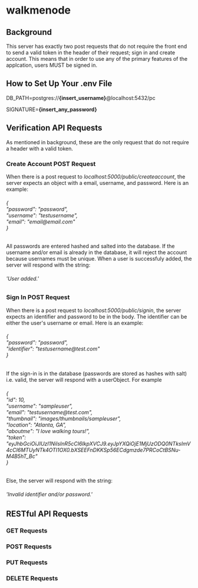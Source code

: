 # walkmenode
<h2>Background</h2>
    <p>This server has exactly two post requests that do not require the front end to send a valid token in the header of their request; sign in and create account.  This means that in order to use any of the primary features of the applcation, users MUST be signed in.</p>
<h2>How to Set Up Your .env File</h2>
    <p>DB_PATH=postgres://<strong>{insert_username}</strong>@localhost:5432/pc</p>
    <p>SIGNATURE=<strong>{insert_any_password}</strong></p>
<h2>Verification API Requests</h2>
    <p>As mentioned in background, these are the only request that do not require a header with a valid token.</p>
        <h3>Create Account POST Request</h3>
            <p>When there is a post request to <em>localhost:5000/public/createaccount</em>, the server expects an object with a email, username, and password.  Here is an example:</p>
            <h6>
                {<br>
                    "password": "password",<br>
                    "username": "testusername",<br>
                    "email": "email@email.com"<br>
                }
            </h6>
            <p>All passwords are entered hashed and salted into the database.  If the username and/or email is already in the database, it will reject the account because usernames must be unique.  When a user is successfuly added, the server will respond with the string:</p>
            <h6>'User added.'</h6>
        <h3>Sign In POST Request</h3>
            <p>When there is a post request to <em>localhost:5000/public/signin</em>, the server expects an identifier and password to be in the body.  The identifier can be either the user's username or email.  Here is an example:</p>
            <h6>
                {<br>
                    "password": "password",<br>
                    "identifier": "testusername@test.com"<br>
                }
            </h6>
            <p>If the sign-in is in the database (passwords are stored as hashes with salt) i.e. valid, the server will respond with a userObject.  For example</p>
            <h6>
                {<br>
                    "id": 10,<br>
                    "username": "sampleuser",<br>
                    "email": "testusername@test.com",<br>
                    "thumbnail": "images/thumbnails/sampleuser",<br>
                    "location": "Atlanta, GA",<br>
                    "aboutme": "I love walking tours!",<br>
                    "token": "eyJhbGciOiJIUzI1NiIsInR5cCI6IkpXVCJ9.eyJpYXQiOjE1MjUzODQ0NTksImV4cCI6MTUyNTk4OTI1OX0.bXSEEFnDKKSp56ECdgmzde7PRCoCtBSNu-M4B5hT_Bc"<br>
                } 
            </h6>
            <p>Else, the server will respond with the string:</p>
            <h6>'Invalid identifier and/or password.'</h6>
<h2>RESTful API Requests</h2>
    <h3>GET Requests</h3>
    <h3>POST Requests</h3>
    <h3>PUT Requests</h3>
    <h3>DELETE Requests</h3>